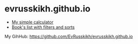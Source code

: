 # evrusskikh.github.io

<ul>
  <li><a href="/MyCalculator">My simple calculator</a></li>
  <li><a href="/Sort&Filter">Book's list with filters and sorts</a></li>
</ul>

<p>My GihHub: <a href="https://github.com/EvRusskikh/evrusskikh.github.io">https://github.com/EvRusskikh/evrusskikh.github.io</a></p>
